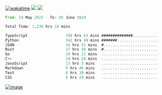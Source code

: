 [![wakatime](https://wakatime.com/badge/user/00eead22-fb14-4dd0-ab8a-3625cafbd50d.svg)](https://wakatime.com/@00eead22-fb14-4dd0-ab8a-3625cafbd50d)
![](https://komarev.com/ghpvc/?username=flatypus)
![](https://pixel.flatypus.me/flatypus?type=tracker)
<!--START_SECTION:waka-->

```rust
From: 19 May 2023 - To: 05 June 2024

Total Time: 1,236 hrs 18 mins

TypeScript                 708 hrs 43 mins ##############...........   57.10 %
Python                     342 hrs 49 mins #######..................   27.62 %
JSON                       34 hrs 51 mins  #........................   02.81 %
Rust                       27 hrs 58 mins  #........................   02.25 %
Go                         19 hrs 21 mins  .........................   01.56 %
C++                        14 hrs 24 mins  .........................   01.16 %
JavaScript                 13 hrs 5 mins   .........................   01.06 %
Markdown                   9 hrs 46 mins   .........................   00.79 %
Text                       8 hrs 30 mins   .........................   00.68 %
CSS                        8 hrs 29 mins   .........................   00.68 %
```

<!--END_SECTION:waka-->
[<img alt="image" src="https://github.com/flatypus/flatypus/assets/68029599/0a302dc1-501c-43a0-ae8d-37ec4817f3bd">](https://flatypus.me)

